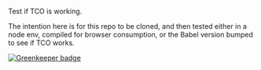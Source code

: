 Test if TCO is working.

The intention here is for this repo to be cloned, and then tested either in a node env, compiled for browser consumption, or the Babel version bumped to see if TCO works.


[![Greenkeeper badge](https://badges.greenkeeper.io/killtheliterate/tco-test.svg)](https://greenkeeper.io/)